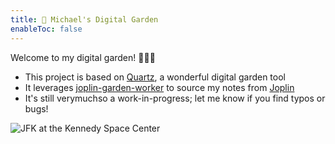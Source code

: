 ```yaml
---
title: 🌱 Michael's Digital Garden
enableToc: false
---
```


Welcome to my digital garden! 🧑‍🌾🌱

- This project is based on [Quartz](https://github.com/jackyzha0), a wonderful digital garden tool
- It leverages [joplin-garden-worker](https://github.com/benlau/joplin-garden-worker) to source my notes from [Joplin](https://joplinapp.org/)
- It's still verymuchso a work-in-progress; let me know if you find typos or bugs!

![JFK at the Kennedy Space Center](images/jfk-at-ksc.png)
